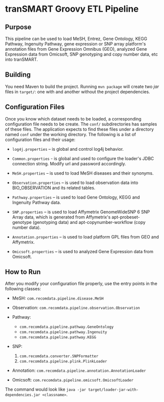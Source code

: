 tranSMART Groovy ETL Pipeline
=============================

Purpose
--------------

This pipeline can be used to load MeSH, Entrez, Gene Ontology, KEGG Pathway,
Ingenuity Pathway, gene expression or SNP array platform's annotation files from
Gene Expression Omnibus (GEO), analyzed Gene Expression data from Omicsoft, SNP
genotyping and copy number data, etc into tranSMART.

Building
--------

You need Maven to build the project. Running `mvn package` will create two _jar_
files in `target/`: one with and another without the project dependencies.

Configuration Files
---------------------

Once you know which dataset needs to be loaded, a corresponding configuration
file needs to be create. The `conf/` subdirectories has samples of these files.
The application expects to find these files under a directory named `conf` under
the working directory. The following is a list of configuration files and their
usage:

  * `log4j.properties` – is global and control log4j behavior.

  * `Common.properties`  - is global and used to configure the loader's JDBC
	connection string.  Modify url and password accordingly.

  * `MeSH.properties` – is used to load MeSH diseases and their synonyms.

  * `Observation.properties` – is used to load observation data into
	BIO\_OBSERVATION and its related tables.

  * `Pathway.properties` – is used to load Gene Ontology, KEGG and Ingenuity
	Pathway data.

  * `SNP.properties` – is used to load Affymetrix GenomeWideSNP 6 SNP Array
	data, which is generated from Affymetrix's apt-probeset-genotype (genotyping
	data) and  apt-copynumber-workflow (copy number data).

  * `Annotation.properties` – is used to load platform GPL files from GEO and
	Affymetrix.

  * `Omicsoft.properties` – is used to analyzed Gene Expression data from
	Omicsoft.


How to Run
---------------

After you modify your configuration file properly, use the entry points in the
following classes:

  * MeSH: `com.recomdata.pipeline.disease.MeSH`

  * Observation: `com.recomdata.pipeline.observation.Observation`

  * Pathway:
	* `com.recomdata.pipeline.pathway.GeneOntology`
	* `com.recomdata.pipeline.pathway.Ingenuity`
	* `com.recomdata.pipeline.pathway.KEGG`

  * SNP:
	1. `com.recomdata.converter.SNPFormatter`
	2. `com.recomdata.pipeline.plink.PlinkLoader`

  * Annotation: `com.recomdata.pipeline.annotation.AnnotationLoader`

  * Omicsoft: `com.recomdata.pipeline.omicsoft.OmicsoftLoader`

The command would look like `java -jar target/loader-jar-with-dependencies.jar
<classname>`.
